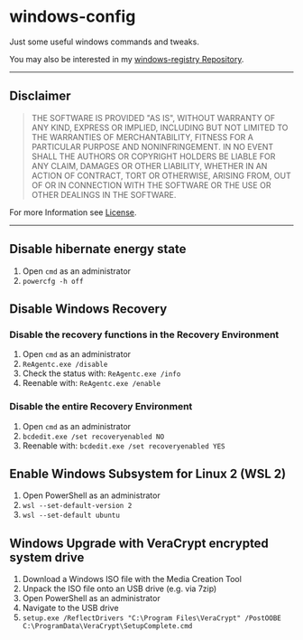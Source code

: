 # windows-config
Just some useful windows commands and tweaks.

You may also be interested in my [windows-registry Repository](https://github.com/EnnoxHD/windows-registry).

---

## Disclaimer
>THE SOFTWARE IS PROVIDED "AS IS", WITHOUT WARRANTY OF ANY KIND, EXPRESS OR
IMPLIED, INCLUDING BUT NOT LIMITED TO THE WARRANTIES OF MERCHANTABILITY,
FITNESS FOR A PARTICULAR PURPOSE AND NONINFRINGEMENT. IN NO EVENT SHALL THE
AUTHORS OR COPYRIGHT HOLDERS BE LIABLE FOR ANY CLAIM, DAMAGES OR OTHER
LIABILITY, WHETHER IN AN ACTION OF CONTRACT, TORT OR OTHERWISE, ARISING FROM,
OUT OF OR IN CONNECTION WITH THE SOFTWARE OR THE USE OR OTHER DEALINGS IN THE
SOFTWARE.

For more Information see [License](./LICENSE).

---

## Disable hibernate energy state
1. Open `cmd` as an administrator
1. `powercfg -h off`

## Disable Windows Recovery

### Disable the recovery functions in the Recovery Environment
1. Open `cmd` as an administrator
1. `ReAgentc.exe /disable`
1. Check the status with: `ReAgentc.exe /info`
1. Reenable with: `ReAgentc.exe /enable`

### Disable the entire Recovery Environment
1. Open `cmd` as an administrator
1. `bcdedit.exe /set recoveryenabled NO`
1. Reenable with: `bcdedit.exe /set recoveryenabled YES`

## Enable Windows Subsystem for Linux 2 (WSL 2)
1. Open PowerShell as an administrator
1. `wsl --set-default-version 2`
1. `wsl --set-default ubuntu`

## Windows Upgrade with VeraCrypt encrypted system drive
1. Download a Windows ISO file with the Media Creation Tool
1. Unpack the ISO file onto an USB drive (e.g. via 7zip)
1. Open PowerShell as an administrator
1. Navigate to the USB drive
1. `setup.exe /ReflectDrivers "C:\Program Files\VeraCrypt" /PostOOBE C:\ProgramData\VeraCrypt\SetupComplete.cmd`
